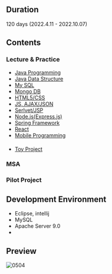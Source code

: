 ## Duration
120 days (2022.4.11 - 2022.10.07)

<!--## Introduction
This is an android application for audience who likes to watch movies in theaters.
1. It shows box office ranking of korea independent and commercial films.
2. It shows theaters around your current location.
3. You can review the movie theater.
4. You can check other people's reviews and manage own reviews.-->

## Contents
### Lecture & Practice
- [Java Programming](https://github.com/Knowsoeun/POSCO_ICT/tree/main/JAVA%20Programming)
- [Java Data Structure](https://github.com/Knowsoeun/POSCO_ICT/tree/main/JAVA%20Data%20Structure)
- [My SQL](https://github.com/Knowsoeun/POSCO_ICT/tree/main/MySQL)
- [Mongo DB](https://github.com/Knowsoeun/POSCO_ICT/tree/main/MogoDB)
- [HTML5/CSS](https://github.com/Knowsoeun/POSCO_ICT/tree/main/HTML5%2C%20CSS)
- [JS, AJAX/JSON](https://github.com/Knowsoeun/POSCO_ICT/tree/main/JavaScript(AZAX%2C%20JSON))
- [Serlvet/JSP](https://github.com/Knowsoeun/POSCO_ICT/tree/main/Serlvet%2C%20JSP)
- [Node.js(Express.js)](https://github.com/Knowsoeun/POSCO_ICT/tree/main/Node.js(Express.js))
- [Spring Framework]()
- [React]()
- [Mobile Programming]()  
　
- [Toy Project](https://github.com/Knowsoeun/POSCO_ICT/tree/main/%EC%8A%A4%ED%84%B0%EB%94%94)

### MSA  
### Pilot Project  

## Development Environment
- Eclipse, intellij
- MySQL
- Apache Server 9.0
- 
## Preview
![0504](https://user-images.githubusercontent.com/63652571/168500865-2bd0f5a7-b09e-44a4-8eb9-9f144c5e5fa8.jpg)


<!--## Application Version
- minSdkVersion : 15
- targetSdkVersion : 26-->

<!--## APIs
- open API of Korean Film Council (homepage : https://www.kobis.or.kr/kobisopenapi/homepg/main/main.do) <br />
If you want to get box office ranking, sign up to this homepage and get own key. <br />
- open API of NAVER (homepage : https://developers.naver.com/main/) <br />
If you want to get Movie Poster, sign up to this homepage and get own key. <br />
- google map <br />
If you want to get locations of theaters, sign up to google cloud platform and get own key.

## Database table information
database table backup file is in /server/backup.sql <br />
mysql -u [account] -p [database] < backup.sql

## screenshot
<img src="/images/Screenshot_1.png" width="180px" height="320px" title="Login" alt="Login"></img>
<img src="/images/Screenshot_2.png" width="180px" height="320px" title="SignUp" alt="SignUp"></img>
<img src="/images/Screenshot_3.png" width="180px" height="320px" title="CommertialMovie" alt="CommertialMovie"></img>
<img src="/images/Screenshot_4.png" width="180px" height="320px" title="IndependentMovie" alt="IndependentMovie"></img>
<img src="/images/Screenshot_5.png" width="180px" height="320px" title="Theater" alt="Theater"></img>
<img src="/images/Screenshot_6.png" width="180px" height="320px" title="Review" alt="Review"></img>
<img src="/images/Screenshot_7.png" width="180px" height="320px" title="myReview" alt="myReview"></img>

## Final Presentation PPT
<img src="/images/finalPT_1.png" width="360px" height="270px" title="finalPPT" alt="finalPPT"></img>
<img src="/images/finalPT_2.png" width="360px" height="270px" title="finalPPT" alt="finalPPT"></img>
<img src="/images/finalPT_3.png" width="360px" height="270px" title="finalPPT" alt="finalPPT"></img>
<img src="/images/finalPT_4.png" width="360px" height="270px" title="finalPPT" alt="finalPPT"></img>
<img src="/images/finalPT_5.png" width="360px" height="270px" title="finalPPT" alt="finalPPT"></img>

## License
MoveItMovie is released under the MIT License. http://www.opensource.org/licenses/mit-license -->
